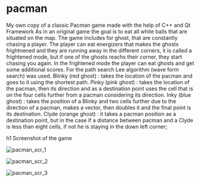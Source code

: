 # pacman
My own copy of a classic Pacman game made with the help of C++ and Qt Framework
As in an original game the goal is to eat all white balls that are situated on the map.
The game includes for ghost, that are constantly chasing a player.
The player can eat energizers that makes the ghosts frightnened and they are running away in the different corners, it is called a frightened mode, but if one of the ghosts reachs their corner, they start chasing you again. In the frightened mode the player can eat ghosts and get some additional scores.
For the path search Lee algorithm (wave form search) was used.
Blinky (red ghost) : takes the location of the pacman and goes to it using the shortest path.
Pinky (pink ghost) : takes the location of the pacman, then its direction and as a destination point uses the cell that is on the four cells further from a pacman considering its direction.
Inky (blue ghost) : takes the position of a Blinky and two cells further due to the direction of a pacman, makes a vector, then doubles it and the final point is its destination.
Clyde (orange ghost) : it takes a pacman position as a destination point, but in the case if a distance between pacman and a Clyde is less than eight cells, if not he is staying in the down left corner;

h1 Screenshot of the game

![pacman_scr_1](https://user-images.githubusercontent.com/28359156/32886151-72b091f6-cac8-11e7-9c7a-729c3f79ee54.png)

![pacman_scr_2](https://user-images.githubusercontent.com/28359156/32886152-72c42c66-cac8-11e7-9cb0-66997d0cfb5d.png)

![pacman_scr_3](https://user-images.githubusercontent.com/28359156/32886153-734ba358-cac8-11e7-82b6-f97c441277f6.png)
